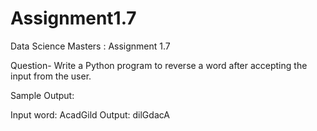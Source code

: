 # Assignment1.7
Data Science Masters : Assignment 1.7

Question-
Write a Python program to reverse a word after accepting the input from the user. 

Sample Output: 

Input word: AcadGild 
Output: dilGdacA

